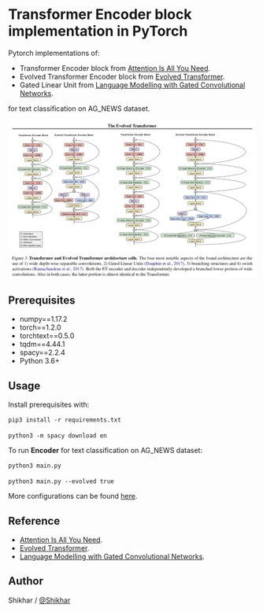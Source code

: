 # Transformer Encoder block implementation in PyTorch

Pytorch implementations of:

* Transformer Encoder block from [Attention Is All You Need](https://arxiv.org/abs/1706.03762).
* Evolved Transformer Encoder block from [Evolved Transformer](https://arxiv.org/abs/1901.11117).
* Gated Linear Unit from [Language Modelling with Gated Convolutional Networks](https://arxiv.org/abs/1612.08083).

for text classification on AG_NEWS dataset.

<p align="center"><img src="/assets/EvolvedTransformer.png" alt="TransformerModels"></p>

## Prerequisites
- numpy==1.17.2
- torch==1.2.0
- torchtext==0.5.0
- tqdm==4.44.1
- spacy==2.2.4
- Python 3.6+
 
## Usage

Install prerequisites with:
    
    pip3 install -r requirements.txt
    
    python3 -m spacy download en

To run **Encoder** for text classification on AG_NEWS dataset:

    python3 main.py 

    python3 main.py --evolved true 

More configurations can be found [here](config.py).

## Reference

- [Attention Is All You Need](https://arxiv.org/abs/1706.03762).
- [Evolved Transformer](https://arxiv.org/abs/1901.11117).
- [Language Modelling with Gated Convolutional Networks](https://arxiv.org/abs/1612.08083).


## Author

Shikhar / [@Shikhar](https://shikhar-s.github.io)
